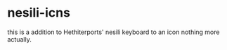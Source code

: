 # nesili-icns
this is a addition to Hethiterports' nesili keyboard to an icon
nothing more actually.

